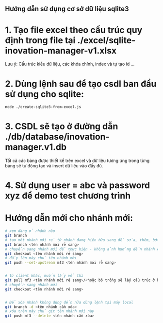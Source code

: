 ## Hướng dẫn sử dụng cơ sở dữ liệu sqlite3
# 1. Tạo file excel theo cấu trúc quy định trong file tại ./excel/sqlite-inovation-manager-v1.xlsx
Lưu ý: Cấu trúc kiểu dữ liệu, các khóa chính, index và tự tạo id ...

# 2. Dùng lệnh sau để tạo csdl ban đầu sử dụng cho sqlite:
```sh
node ./create-sqlite3-from-excel.js
```

# 3. CSDL sẽ tạo ở đường dẫn ./db/database/inovation-manager.v1.db
Tất cả các bảng được thiết kế trên excel và dữ liệu tương ứng trong từng bảng sẽ tự động tạo và insert dữ liệu vào đầy đủ.

# 4. Sử dụng user = abc và password xyz để demo test chương trình

# Hướng dẫn mới cho nhánh mới:

``` sh
# xem đang ở nhánh nào
git branch
# tạo một nhánh mới rẻ từ nhánh đang hiện hữu sang để sửa, thêm, bớt
git branch <tên nhánh mới rẻ sang>
# chuyển sang nhánh mới để thực hiện - không ảnh hưởng đến nhánh cũ
git checkout <tên nhánh mới rẻ sang>
# đẩy lên máy chủ tên nhánh mới
git push --set-upstream mf3 <tên nhánh mới rẻ sang>


# từ client khác, muốn lấy về thì
git pull mf3 <tên nhánh mới rẻ sang>/<hoặc bỏ trống sẽ lấy cấu trúc ở header>
# chuyển sang nhánh mới
git checkout <tên nhánh mới rẻ sang>


# Để xóa nhánh không dùng đến nữa dùng lệnh tại máy local
git branch -d <tên nhánh cần xóa>
# xóa trên máy chủ git tên nhánh mới này
git push mf3 --delete <tên nhánh cần xóa>

```




